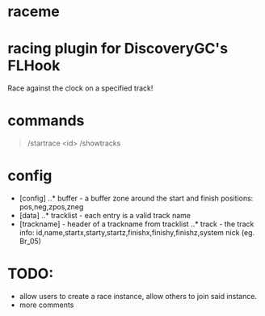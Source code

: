 # raceme
racing plugin for DiscoveryGC's FLHook
=======
Race against the clock on a specified track!
# commands
> /startrace &lt;id&gt;
> /showtracks
# config
* [config]
..* buffer - a buffer zone around the start and finish positions: pos,neg,zpos,zneg
* [data]
..* tracklist - each entry is a valid track name
* [trackname] - header of a trackname from tracklist
..* track - the track info: id,name,startx,starty,startz,finishx,finishy,finishz,system nick (eg. Br_05)
# TODO:
* allow users to create a race instance, allow others to join said instance.
* more comments